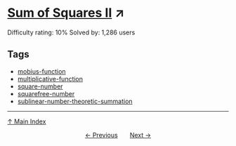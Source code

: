 # [Sum of Squares II](https://projecteuler.net/problem=745) ↗️

Difficulty rating: 10%
Solved by: 1,286 users
## Tags

- [mobius-function](../tags/mobius-function.md)
- [multiplicative-function](../tags/multiplicative-function.md)
- [square-number](../tags/square-number.md)
- [squarefree-number](../tags/squarefree-number.md)
- [sublinear-number-theoretic-summation](../tags/sublinear-number-theoretic-summation.md)



---

[↑ Main Index](../README.md)


<div align=center><a href='744.md'>← Previous</a> &nbsp;&nbsp; &nbsp;&nbsp;  <a href='746.md'>Next →</a></div>
